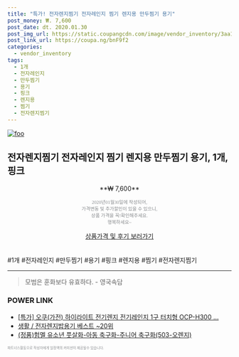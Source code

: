 ```yaml
--- 
title: "특가! 전자렌지찜기 전자레인지 찜기 렌지용 만두찜기 용기" 
post_money: ₩. 7,600 
post_date: dt. 2020.01.30 
post_img_url: https://static.coupangcdn.com/image/vendor_inventory/3aa1/64f636d5578cd502c04de7858ebc5666e406f6161ae87e7e69240ea44d25.jpg 
post_link_url: https://coupa.ng/bnF9f2 
categories: 
  - vendor_inventory 
tags: 
  - 1개 
  - 전자레인지 
  - 만두찜기 
  - 용기 
  - 핑크 
  - 렌지용 
  - 찜기 
  - 전자렌지찜기 
--- 
```

[![foo](https://static.coupangcdn.com/image/vendor_inventory/3aa1/64f636d5578cd502c04de7858ebc5666e406f6161ae87e7e69240ea44d25.jpg)](https://coupa.ng/bnF9f2) 

## 전자렌지찜기 전자레인지 찜기 렌지용 만두찜기 용기, 1개, 핑크 
<p style="text-align: center;">**₩ 7,600**</p> 
<p style="text-align: center;"><span style="color: #898c8f; font-family: Georgia,Times,serif; font-size: 0.75em;">2020년01월30일에 작성되어, <br>가격변동 및 추가할인이 있을 수 있으니,<br> 상품 가격을 꼭!확인해주세요.<br>행복하세요~</span> 
</p>	 
<div markdown="0" style="text-align: center;"><a href="https://coupa.ng/bnF9f2" class="btn btn--success">상품가격 및 후기 보러가기</a></div> 
<br><br> 
  #1개 #전자레인지 #만두찜기 #용기 #핑크 #렌지용 #찜기 #전자렌지찜기 
<hr> 

> 모범은 훈화보다 유효하다. - 영국속담 


### POWER LINK

* <a href="https://blog.naver.com/santokki14/221788546739" target="_blank">[특가] 오쿠(가전) 하이라이트 전기렌지 전기레인지 1구 터치형 OCP-H300 ...</a>
* <a href="https://blog.naver.com/santokki14/221785834481" target="_blank">생활 / 전자렌지밥용기 베스트 ~20위</a>
* <a href="https://blog.naver.com/sakai111/221783408843" target="_blank">(정품)험멜 유소년 풋살화-아동 축구화-주니어 축구화(503-오렌지)</a>

<span style="color: #898c8f; font-family: Georgia,Times,serif; font-size: 0.55em;">파트너스활동으로 작성자에게 일정액의 커미션이 제공될수 있습니다.</span> 
